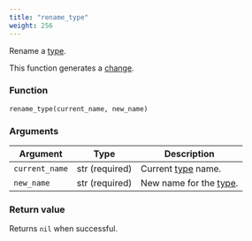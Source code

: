 ```yaml
---
title: "rename_type"
weight: 256
---
```


Rename a [type](../../overview/type).

This function generates a [change](../../overview/changes).

### Function

`rename_type(current_name, new_name)`

### Arguments

Argument | Type | Description
-------- | ---- | -----------
`current_name` | str (required) | Current [type](../../overview/type) name.
`new_name` | str (required) | New name for the [type](../../overview/type).

### Return value

Returns `nil` when successful.

